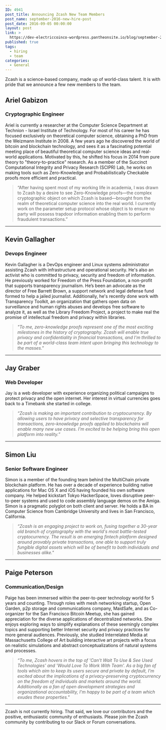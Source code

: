 ```yaml
---
ID: 4941
post_title: Announcing Zcash New Team Members
post_name: september-2016-new-hire-post
post_date: 2016-09-05 00:00:00
layout: post
link: >
  https://dev-electriccoinco-wordpress.pantheonsite.io/blog/september-2016-new-hire-post/
published: true
tags:
  - hiring
  - team
categories:
  - General
---
```

<p>Zcash is a science-based company, made up of world-class talent. It is with pride that we announce a few new members to the team.</p>
<div class="new-hire-post section" id="ariel-gabizon">
<h2>Ariel Gabizon</h2>
<div class="section" id="cryptographic-engineer">
<h3>Cryptographic Engineer</h3>
<p>Ariel is currently a researcher at the Computer Science Department at Technion - Israel Institute of Technology. For most of his career he has focused exclusively on theoretical computer science, obtaining a PhD from the Weizmann Institute in 2008. A few years ago he discovered the world of bitcoin and blockchain technology, and sees it as a fascinating potential meeting place of beautiful theoretical computer science ideas and real-world applications. Motivated by this, he shifted his focus in 2014 from pure theory to "theory-to-practice" research. As a member of the Succinct Computational Integrity and Privacy Research (SCIPR) Lab, he works on making tools such as Zero-Knowledge and Probabilistically Checkable proofs more efficient and practical.</p>
<blockquote><p>
“After having spent most of my working life in academia, I was drawn to Zcash by a desire to see Zero-Knowledge proofs—the complex cryptographic object on which Zcash is based—brought from the realm of theoretical computer science into the real world. I currently work on the parameter setup protocol whose object is to ensure no party will possess trapdoor information enabling them to perform fraudulent transactions.”</p></blockquote>
</div>
</div>
<hr class="docutils"/>
<div class="new-hire-post section" id="kevin-gallagher">
<h2>Kevin Gallagher</h2>
<div class="section" id="devops-engineer">
<h3>Devops Engineer</h3>
<p>Kevin Gallagher is a DevOps engineer and Linux systems administrator assisting Zcash with infrastructure and operational security. He's also an activist who is committed to privacy, security and freedom of information. He previously worked for Freedom of the Press Foundation, a non-profit that supports transparency journalism. He’s been an advocate as the director of Free Barrett Brown, a support network and legal defense fund formed to help a jailed journalist. Additionally, he's recently done work with Transparency Toolkit, an organization that gathers open data on surveillance and human rights abuses and develops free software to analyze it, as well as the Library Freedom Project, a project to make real the promise of intellectual freedom and privacy within libraries.</p>
<blockquote><p>
<em>"To me, zero-knowledge proofs represent one of the most exciting milestones in the history of cryptography. Zcash will enable true privacy and confidentiality in financial transactions, and I'm thrilled to be part of a world-class team intent upon bringing this technology to the masses."</em></p></blockquote>
</div>
</div>
<hr class="docutils"/>
<div class="new-hire-post section" id="jay-graber">
<h2>Jay Graber</h2>
<div class="section" id="web-developer">
<h3>Web Developer</h3>
<p>Jay is a web developer with experience organizing political campaigns to protect privacy and the open internet. Her interest in virtual currencies goes back to a Timebank she started in college.</p>
<blockquote><p>
<em>“Zcash is making an important contribution to cryptocurrency. By allowing users to have privacy and selective transparency for transactions, zero-knowledge proofs applied to blockchains will enable many new use cases. I’m excited to be helping bring this open platform into reality.”</em></p></blockquote>
</div>
</div>
<hr class="docutils"/>
<div class="new-hire-post section" id="simon-liu">
<h2>Simon Liu</h2>
<div class="section" id="senior-software-engineer">
<h3>Senior Software Engineer</h3>
<p>Simon is a member of the founding team behind the MultiChain private blockchain platform.  He has over a decade of experience building native applications for Mac OS X and iOS having founded his own software company.  He helped kickstart Tokyo HackerSpace, loves disruptive peer-to-peer systems and used to code assembly language demos on the Amiga.  Simon is a pragmatic polyglot on both client and server.  He holds a BA in Computer Science from Cambridge University and lives in San Francisco, California.</p>
<blockquote><p>
<em>“Zcash is an engaging project to work on, fusing together a 30-year old branch of cryptography with the world's most battle-tested cryptocurrency.  The result is an emerging fintech platform designed around provably private transactions, one able to support truly fungible digital assets which will be of benefit to both individuals and businesses alike."</em></p></blockquote>
</div>
</div>
<hr class="docutils"/>
<div class="new-hire-post section" id="paige-peterson">
<h2>Paige Peterson</h2>
<div class="section" id="communication-design">
<h3>Communication/Design</h3>
<p>Paige has been immersed within the peer-to-peer technology world for 5 years and counting. Through roles with mesh networking startup, Open Garden, p2p storage and communications company, MaidSafe, and as Co-organizer for the San Francisco Bitcoin Meetup, she has gained appreciation for the diverse applications of decentralized networks. She enjoys exploring ways to simplify explanations of these seemingly complex topics and supporting better Internet security and privacy practices for more general audiences. Previously, she studied Interrelated Media at Massachusetts College of Art building interactive art projects with a focus on realistic simulations and abstract conceptualizations of natural systems and processes.</p>
<blockquote><p>
<em>“To me, Zcash hovers in the top of 'Can't Wait To Use &amp; See Used Technologies' and 'Would Love To Work With Team'. As a big fan of tools which aim to keep its users secure and private by default, I'm excited about the implications of a privacy-preserving cryptocurrency on the freedom of individuals and markets around the world. Additionally as a fan of open development strategies and organizational accountability, I'm happy to be part of a team which exudes these properties."</em></p></blockquote>
<hr class="docutils"/>
<p>Zcash is not currently hiring. That said, we love our contributors and the positive, enthusiastic community of enthusiasts. Please join the Zcash community by contributing to our Slack or Forum conversations.</p>
</div>
</div>
